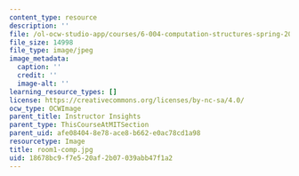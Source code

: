 ```yaml
---
content_type: resource
description: ''
file: /ol-ocw-studio-app/courses/6-004-computation-structures-spring-2017/18678bc9f7e520af2b07039abb47f1a2_room1-comp.jpg
file_size: 14998
file_type: image/jpeg
image_metadata:
  caption: ''
  credit: ''
  image-alt: ''
learning_resource_types: []
license: https://creativecommons.org/licenses/by-nc-sa/4.0/
ocw_type: OCWImage
parent_title: Instructor Insights
parent_type: ThisCourseAtMITSection
parent_uid: afe08404-8e78-ace8-b662-e0ac78cd1a98
resourcetype: Image
title: room1-comp.jpg
uid: 18678bc9-f7e5-20af-2b07-039abb47f1a2
---
```

